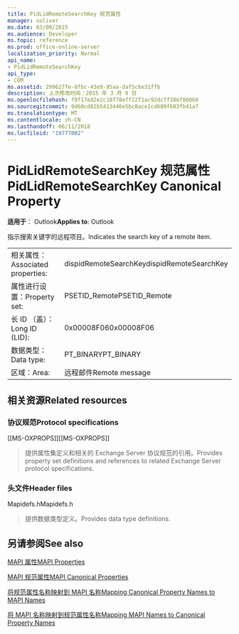 ```yaml
---
title: PidLidRemoteSearchKey 规范属性
manager: soliver
ms.date: 03/09/2015
ms.audience: Developer
ms.topic: reference
ms.prod: office-online-server
localization_priority: Normal
api_name:
- PidLidRemoteSearchKey
api_type:
- COM
ms.assetid: 299627fe-8fbc-43e9-95aa-daf5c6e31ffb
description: 上次修改时间：2015 年 3 月 9 日
ms.openlocfilehash: f9f17ed2e2c18f78eff22f1ac92dc7f386f86068
ms.sourcegitcommit: 9d60cd82b5413446e5bc8ace2cd689f683fb41a7
ms.translationtype: MT
ms.contentlocale: zh-CN
ms.lasthandoff: 06/11/2018
ms.locfileid: "19777002"
---
```

# <a name="pidlidremotesearchkey-canonical-property"></a><span data-ttu-id="e7cd6-103">PidLidRemoteSearchKey 规范属性</span><span class="sxs-lookup"><span data-stu-id="e7cd6-103">PidLidRemoteSearchKey Canonical Property</span></span>

  
  
<span data-ttu-id="e7cd6-104">**适用于**： Outlook</span><span class="sxs-lookup"><span data-stu-id="e7cd6-104">**Applies to**: Outlook</span></span> 
  
<span data-ttu-id="e7cd6-105">指示搜索关键字的远程项目。</span><span class="sxs-lookup"><span data-stu-id="e7cd6-105">Indicates the search key of a remote item.</span></span>
  
|||
|:-----|:-----|
|<span data-ttu-id="e7cd6-106">相关属性：</span><span class="sxs-lookup"><span data-stu-id="e7cd6-106">Associated properties:</span></span>  <br/> |<span data-ttu-id="e7cd6-107">dispidRemoteSearchKey</span><span class="sxs-lookup"><span data-stu-id="e7cd6-107">dispidRemoteSearchKey</span></span>  <br/> |
|<span data-ttu-id="e7cd6-108">属性进行设置：</span><span class="sxs-lookup"><span data-stu-id="e7cd6-108">Property set:</span></span>  <br/> |<span data-ttu-id="e7cd6-109">PSETID_Remote</span><span class="sxs-lookup"><span data-stu-id="e7cd6-109">PSETID_Remote</span></span>  <br/> |
|<span data-ttu-id="e7cd6-110">长 ID （盖）：</span><span class="sxs-lookup"><span data-stu-id="e7cd6-110">Long ID (LID):</span></span>  <br/> |<span data-ttu-id="e7cd6-111">0x00008F06</span><span class="sxs-lookup"><span data-stu-id="e7cd6-111">0x00008F06</span></span>  <br/> |
|<span data-ttu-id="e7cd6-112">数据类型：</span><span class="sxs-lookup"><span data-stu-id="e7cd6-112">Data type:</span></span>  <br/> |<span data-ttu-id="e7cd6-113">PT_BINARY</span><span class="sxs-lookup"><span data-stu-id="e7cd6-113">PT_BINARY</span></span>  <br/> |
|<span data-ttu-id="e7cd6-114">区域：</span><span class="sxs-lookup"><span data-stu-id="e7cd6-114">Area:</span></span>  <br/> |<span data-ttu-id="e7cd6-115">远程邮件</span><span class="sxs-lookup"><span data-stu-id="e7cd6-115">Remote message</span></span>  <br/> |
   
## <a name="related-resources"></a><span data-ttu-id="e7cd6-116">相关资源</span><span class="sxs-lookup"><span data-stu-id="e7cd6-116">Related resources</span></span>

### <a name="protocol-specifications"></a><span data-ttu-id="e7cd6-117">协议规范</span><span class="sxs-lookup"><span data-stu-id="e7cd6-117">Protocol specifications</span></span>

<span data-ttu-id="e7cd6-118">[[MS-OXPROPS]]</span><span class="sxs-lookup"><span data-stu-id="e7cd6-118">[[MS-OXPROPS]]</span></span> 
  
> <span data-ttu-id="e7cd6-119">提供属性集定义和相关的 Exchange Server 协议规范的引用。</span><span class="sxs-lookup"><span data-stu-id="e7cd6-119">Provides property set definitions and references to related Exchange Server protocol specifications.</span></span>
    
### <a name="header-files"></a><span data-ttu-id="e7cd6-120">头文件</span><span class="sxs-lookup"><span data-stu-id="e7cd6-120">Header files</span></span>

<span data-ttu-id="e7cd6-121">Mapidefs.h</span><span class="sxs-lookup"><span data-stu-id="e7cd6-121">Mapidefs.h</span></span>
  
> <span data-ttu-id="e7cd6-122">提供数据类型定义。</span><span class="sxs-lookup"><span data-stu-id="e7cd6-122">Provides data type definitions.</span></span>
    
## <a name="see-also"></a><span data-ttu-id="e7cd6-123">另请参阅</span><span class="sxs-lookup"><span data-stu-id="e7cd6-123">See also</span></span>



[<span data-ttu-id="e7cd6-124">MAPI 属性</span><span class="sxs-lookup"><span data-stu-id="e7cd6-124">MAPI Properties</span></span>](mapi-properties.md)
  
[<span data-ttu-id="e7cd6-125">MAPI 规范属性</span><span class="sxs-lookup"><span data-stu-id="e7cd6-125">MAPI Canonical Properties</span></span>](mapi-canonical-properties.md)
  
[<span data-ttu-id="e7cd6-126">将规范属性名称映射到 MAPI 名称</span><span class="sxs-lookup"><span data-stu-id="e7cd6-126">Mapping Canonical Property Names to MAPI Names</span></span>](mapping-canonical-property-names-to-mapi-names.md)
  
[<span data-ttu-id="e7cd6-127">将 MAPI 名称映射到规范属性名称</span><span class="sxs-lookup"><span data-stu-id="e7cd6-127">Mapping MAPI Names to Canonical Property Names</span></span>](mapping-mapi-names-to-canonical-property-names.md)

